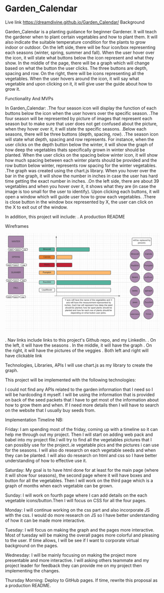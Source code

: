 
# Garden_Calendar
Live link https://dreamdivine.github.io/Garden_Calendar/
Background

Garden_Calendar is a planting guidance for beginner Gardener.
It will teach the gardener when to plant certain vegetables and how to plant
them. It will also indicate the suitable temperature condition for the plants to
grow indoor or outdoor. On the left side, there will be four icon/box representing each seasons (winter, spring, summer and fall). When the user hover over the icon, it will state what buttons below the icon represent and what they show. In the middle of the page, there will be a graph which will change based on what the button the user clicks. The three buttons are depth, spacing and row. On the right, there will be icons representing all the vegetables. When the user hovers around the icon, it will say what vegetable and upon clicking on it, it will give user the guide about how to grow it.  

Functionality And MVPs

In Garden_Calendar:
.The four season icon will display the function of each buttons below the icon when the user hovers over the specific season. 
.The four season will be represented by picture of images that represent each season but to make sure that user does not get confused about the picture, when they hover over it, it will state the specific seasons. 
.Below each seasons, there will be three buttons (depth, spacing, row). 
.The season icon will state what depth, spacing and row represents. For instance, when the user clicks on the depth button below the winter, it will show the graph of how deep the vegetables thats specifically grown in winter should be planted. When the user clicks on the spacing below winter icon, it will show how much spacing between each winter plants should be provided and the row button below winter, represents row spacing for the winter vegetables.  
.The graph was created using the chart.js library. When you hover over the bar in the graph, it will show the number in inches in case the user has hard time getting the exact number in inches.
.On the left side, there are about 39 vegetables and when you hover over it, it shows what they are (in case the image is too small for the user to identify). Upon clicking each buttons, it will open a window which will guide user how to grow each vegetables. 
.There is close button in the window box represented by X, the user can click on the X to exit out of the window.


 In addition, this project will include:
. A production README

Wireframes

<img src="images/wireframe4.png">


. Nav links include links to this project's Github repo, and my LinkedIn.
. On the left, it will have the seasons
. In the middle, it will have the graph
. On the right, it will have the pictures of the veggies
. Both left and right will have clickable link


Technologies, Libraries, APIs
I will use chart.js as my library to create the graph. 

This project will be implemented with the following technologies:

I could not find any APIs related to the garden information that I need so I will be hardcoding it myself.
I will be using the information that is provided on back of the seed packets that I have to get most of the information about how to grow them and when.
If I need more details then I will have to search on the website that I usually buy seeds from.

Implementation Timeline
NB:

Friday: I am spending most of the friday, coming up with a timeline so it can help me through out my project. Then I will start on adding web pack and babel into my project file.I will try to find all the vegetables pictures that I can possibly use for the project..ie vegetable pics and the pictures i can use for the seasons. I will also do research on each vegetable seeds and when they can be planted. I will also do research on html and css so I have better understanding of how to effective use it.    

Saturday: My goal is to have html done for at least for the main page (where it will show four seasons), the second page where it will have boxes and button for all the vegetables. Then I will work on the third page which is a graph of months when each vegetable can be grown. 

Sunday: I will work on fourth page where I can add details on the each vegetable icons/button.Then I will focus on CSS for all the four pages.   

Monday: I will continue working on the css part and also incorporate JS with the css. I would do more research on JS so I have better understanding of how it can be made more interactive. 

Tuesday: I will focus on making the graph and the pages more interactive. Most of tuesday will be making the overall pages more colorful and pleasing to the user. If time allows, I will be see if I want to corporate virtual background on the pages.   


Wednesday: I will be mainly focusing on making the project more presentable and more interactive. I will asking others teammate and my project leader for feedback they can provide me on my project then implementing the changes.  

Thursday Morning: Deploy to GitHub pages. If time, rewrite this proposal as a production README.











